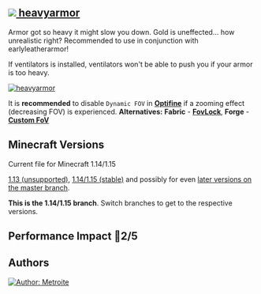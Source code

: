 ## [<img src="https://i.imgur.com/BjfNPDg.gif"> heavyarmor](https://download.metroite.de/#/home?url=https://github.com/Metroite/datapacks/tree/1.14/heavyarmor&rootDirectory=false)

Armor got so heavy it might slow you down. Gold is uneffected... how unrealistic right? Recommended to use in conjunction with earlyleatherarmor!

If ventilators is installed, ventilators won't be able to push you if your armor is too heavy.

<a href="https://download.metroite.de/#/home?url=https://github.com/Metroite/datapacks/tree/1.14/heavyarmor&rootDirectory=false" rel="Armor realistically slowing down the player">![heavyarmor](heavyarmor.png?raw=true "Armor realistically slowing down the player")</a>

It is **recommended** to disable `Dynamic FOV` in [**Optifine**](https://optifine.net/downloads) if a zooming effect (decreasing FOV) is experienced. **Alternatives:** **Fabric** - [**FovLock**](https://github.com/ChloeDawn/FovLock/releases), **Forge** - [**Custom FoV**](https://www.curseforge.com/minecraft/mc-mods/custom-fov)

## Minecraft Versions

Current file for Minecraft 1.14/1.15

[1.13 (unsupported)](https://github.com/Metroite/datapacks/tree/1.13), [1.14/1.15 (stable)](https://stable.metroite.de/) and possibly for even [later versions on the master branch](https://www.metroite.de/).

**This is the 1.14/1.15 branch**. Switch branches to get to the respective versions.

## Performance Impact &#x1F534;2/5

## Authors

<a href="https://github.com/Metroite"><img src="https://img.shields.io/badge/Author-Metroite-blue" alt="Author: Metroite"></a>
